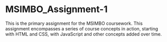 # MSIMBO_Assignment-1

This is the primary assignment for the MSIMBO coursework. This assignment encompasses a series of course concepts in action,
starting with HTML and CSS, with JavaScript and other concepts added over time.

